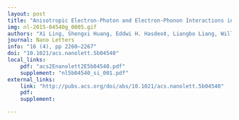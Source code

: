```yaml
---
layout: post
title: "Anisotropic Electron-Photon and Electron-Phonon Interactions in Black Phosphorus"
img: nl-2015-04540g_0005.gif
authors: "Xi Ling, Shengxi Huang, Eddwi H. Hasdeo‡, Liangbo Liang, William M. Parkin, Yuki Tatsumi, Ahmad R. T. Nugraha, Alexander A. Puretzky, Paul Masih Das, Bobby G. Sumpter, David B. Geohegan, Jing Kong, Riichiro Saito, Marija Drndic, Vincent Meunier, and Mildred S. Dresselhaus"
journal: Nano Letters
info: "16 (4), pp 2260–2267"
doi: "10.1021/acs.nanolett.5b04540"
local_links:
    pdf: "acs2Enanolett2E5b04540.pdf"
    supplement: "nl5b04540_si_001.pdf"
external_links:
    link: "http://pubs.acs.org/doi/abs/10.1021/acs.nanolett.5b04540"
    pdf:
    supplement:

---
```


<!--more-->
